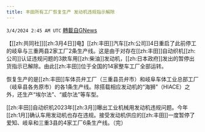 ```yaml
---
title: 丰田所有工厂恢复生产 发动机违规指示解除
---
```

`3/4/2024 2:45 AM UTC` [轉載自GNews](https://gnews.org/articles/2362093)

【[[zh:共同社]][[zh:3月4日]]电】[[zh:丰田]]汽车[[zh:公司]]4日重启了此前停工的岐阜与三重两县2家工厂2条生产线。这是由于对存在[[zh:丰田]]自动织机[[zh:公司]]认证违规问题的3款车用[[zh:柴油]]发动机，[[zh:日本政府]]发出的暂停出货指示已解除。由此[[zh:丰田]]位于全国的14家整车工厂全部运转。

恢复生产的是[[zh:丰田]]车体员弁工厂（三重县员弁市）和岐阜车体工业总部工厂（岐阜县各务原市）的各1条生产线。除搭载相应发动机的“海狮”（HIACE）之外，还生产“埃尔法”、“威尔法”等车型。

[[zh:丰田]]自动织机2023年[[zh:3月]]曝出工业机械用发动机违规问题。今年[[zh:1月]]确认车用发动机也存在违规。接受发动机供应的[[zh:丰田]]一度暂停了爱知、岐阜和三重3县的4家工厂6条生产线。（完）
